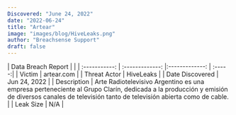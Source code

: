 ```yaml
---
Discovered: "June 24, 2022"
date: "2022-06-24"
title: "Artear"
image: "images/blog/HiveLeaks.png"
author: "Breachsense Support"
draft: false
---
```


| Data Breach Report           |              | 
| :-----------: | :-------------:     |:-------------:    | :-----:|
| Victim      | artear.com      | 
| Threat Actor      | HiveLeaks      | 
| Date Discovered      | Jun 24, 2022      | 
| Description      | Arte Radiotelevisivo Argentino es una empresa perteneciente al Grupo Clarín, dedicada a la producción y emisión de diversos canales de televisión tanto de televisión abierta como de cable.       | 
| Leak Size      | N/A      | 

